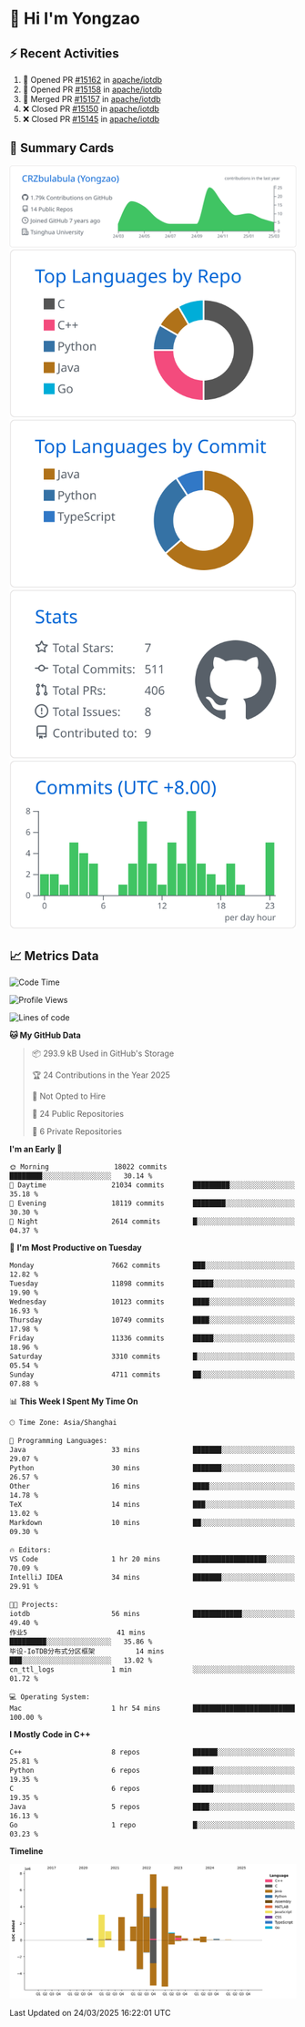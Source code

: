 # 👋 Hi I'm Yongzao

## ⚡ Recent Activities
<!--START_SECTION:activity-->
1. 💪 Opened PR [#15162](https://github.com/apache/iotdb/pull/15162) in [apache/iotdb](https://github.com/apache/iotdb)
2. 💪 Opened PR [#15158](https://github.com/apache/iotdb/pull/15158) in [apache/iotdb](https://github.com/apache/iotdb)
3. 🎉 Merged PR [#15157](https://github.com/apache/iotdb/pull/15157) in [apache/iotdb](https://github.com/apache/iotdb)
4. ❌ Closed PR [#15150](https://github.com/apache/iotdb/pull/15150) in [apache/iotdb](https://github.com/apache/iotdb)
5. ❌ Closed PR [#15145](https://github.com/apache/iotdb/pull/15145) in [apache/iotdb](https://github.com/apache/iotdb)
<!--END_SECTION:activity-->

## 🎑 Summary Cards

[![](https://raw.githubusercontent.com/CRZbulabula/CRZbulabula/main/profile-summary-card-output/github/0-profile-details.svg)](https://github.com/vn7n24fzkq/github-profile-summary-cards)
[![](https://raw.githubusercontent.com/CRZbulabula/CRZbulabula/main/profile-summary-card-output/github/1-repos-per-language.svg)](https://github.com/vn7n24fzkq/github-profile-summary-cards) [![](https://raw.githubusercontent.com/CRZbulabula/CRZbulabula/main/profile-summary-card-output/github/2-most-commit-language.svg)](https://github.com/vn7n24fzkq/github-profile-summary-cards)
[![](https://raw.githubusercontent.com/CRZbulabula/CRZbulabula/main/profile-summary-card-output/github/3-stats.svg)](https://github.com/vn7n24fzkq/github-profile-summary-cards) [![](https://raw.githubusercontent.com/CRZbulabula/CRZbulabula/main/profile-summary-card-output/github/4-productive-time.svg)](https://github.com/vn7n24fzkq/github-profile-summary-cards)

## 📈 Metrics Data

<!--START_SECTION:waka-->
![Code Time](http://img.shields.io/badge/Code%20Time-840%20hrs%2048%20mins-blue)

![Profile Views](http://img.shields.io/badge/Profile%20Views-1-blue)

![Lines of code](https://img.shields.io/badge/From%20Hello%20World%20I%27ve%20Written-33.6%20million%20lines%20of%20code-blue)

**🐱 My GitHub Data** 

> 📦 293.9 kB Used in GitHub's Storage 
 > 
> 🏆 24 Contributions in the Year 2025
 > 
> 🚫 Not Opted to Hire
 > 
> 📜 24 Public Repositories 
 > 
> 🔑 6 Private Repositories 
 > 
**I'm an Early 🐤** 

```text
🌞 Morning                18022 commits       ████████░░░░░░░░░░░░░░░░░   30.14 % 
🌆 Daytime                21034 commits       █████████░░░░░░░░░░░░░░░░   35.18 % 
🌃 Evening                18119 commits       ████████░░░░░░░░░░░░░░░░░   30.30 % 
🌙 Night                  2614 commits        █░░░░░░░░░░░░░░░░░░░░░░░░   04.37 % 
```
📅 **I'm Most Productive on Tuesday** 

```text
Monday                   7662 commits        ███░░░░░░░░░░░░░░░░░░░░░░   12.82 % 
Tuesday                  11898 commits       █████░░░░░░░░░░░░░░░░░░░░   19.90 % 
Wednesday                10123 commits       ████░░░░░░░░░░░░░░░░░░░░░   16.93 % 
Thursday                 10749 commits       ████░░░░░░░░░░░░░░░░░░░░░   17.98 % 
Friday                   11336 commits       █████░░░░░░░░░░░░░░░░░░░░   18.96 % 
Saturday                 3310 commits        █░░░░░░░░░░░░░░░░░░░░░░░░   05.54 % 
Sunday                   4711 commits        ██░░░░░░░░░░░░░░░░░░░░░░░   07.88 % 
```


📊 **This Week I Spent My Time On** 

```text
🕑︎ Time Zone: Asia/Shanghai

💬 Programming Languages: 
Java                     33 mins             ███████░░░░░░░░░░░░░░░░░░   29.07 % 
Python                   30 mins             ███████░░░░░░░░░░░░░░░░░░   26.57 % 
Other                    16 mins             ████░░░░░░░░░░░░░░░░░░░░░   14.78 % 
TeX                      14 mins             ███░░░░░░░░░░░░░░░░░░░░░░   13.02 % 
Markdown                 10 mins             ██░░░░░░░░░░░░░░░░░░░░░░░   09.30 % 

🔥 Editors: 
VS Code                  1 hr 20 mins        ██████████████████░░░░░░░   70.09 % 
IntelliJ IDEA            34 mins             ███████░░░░░░░░░░░░░░░░░░   29.91 % 

🐱‍💻 Projects: 
iotdb                    56 mins             ████████████░░░░░░░░░░░░░   49.40 % 
作业5                      41 mins             █████████░░░░░░░░░░░░░░░░   35.86 % 
毕设-IoTDB分布式分区框架          14 mins             ███░░░░░░░░░░░░░░░░░░░░░░   13.02 % 
cn_ttl_logs              1 min               ░░░░░░░░░░░░░░░░░░░░░░░░░   01.72 % 

💻 Operating System: 
Mac                      1 hr 54 mins        █████████████████████████   100.00 % 
```

**I Mostly Code in C++** 

```text
C++                      8 repos             ██████░░░░░░░░░░░░░░░░░░░   25.81 % 
Python                   6 repos             █████░░░░░░░░░░░░░░░░░░░░   19.35 % 
C                        6 repos             █████░░░░░░░░░░░░░░░░░░░░   19.35 % 
Java                     5 repos             ████░░░░░░░░░░░░░░░░░░░░░   16.13 % 
Go                       1 repo              █░░░░░░░░░░░░░░░░░░░░░░░░   03.23 % 
```



**Timeline**

![Lines of Code chart](https://raw.githubusercontent.com/CRZbulabula/CRZbulabula/main/assets/bar_graph.png)


 Last Updated on 24/03/2025 16:22:01 UTC
<!--END_SECTION:waka-->

